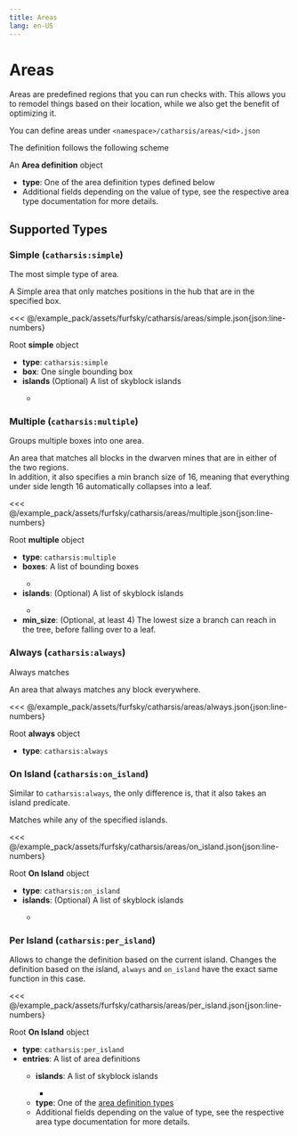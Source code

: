 ```yaml
---
title: Areas
lang: en-US
---
```


# Areas

Areas are predefined regions that you can run checks with.
This allows you to remodel things based on their location, while we also get the benefit of optimizing it.

You can define areas under `<namespace>/catharsis/areas/<id>.json`

The definition follows the following scheme

<TreeView>
<span><TypeIcon type="object"/> An <b>Area definition</b> object</span>

- <TypeIcon type="string"/> **type**: One of the area definition types defined below
- <TypeIcon/> Additional fields depending on the value of type, see the respective area type documentation for more details.

</TreeView>

## Supported Types

### Simple (`catharsis:simple`)
The most simple type of area.
<Example> 

A Simple area that only matches positions in the hub that are in the specified box.

<<< @/example_pack/assets/furfsky/catharsis/areas/simple.json{json:line-numbers}
</Example>

<TreeView>
<span><TypeIcon type="object"/> Root <b>simple</b> object</span>

- <TypeIcon type="string"/> **type**: `catharsis:simple`
- <BoundingBox custom_title><TypeIcon/> <b>box</b>: One single bounding box</BoundingBox>
- <TypeIcon type="array"/> <b>islands</b> (Optional) A list of skyblock islands
    - <Island/>

</TreeView>

### Multiple (`catharsis:multiple`)
Groups multiple boxes into one area.
<Example>

An area that matches all blocks in the dwarven mines that are in either of the two regions.<br>
In addition, it also specifies a min branch size of 16, meaning that everything under side length 16 automatically collapses into a leaf.

<<< @/example_pack/assets/furfsky/catharsis/areas/multiple.json{json:line-numbers}
</Example>

<TreeView>
<span><TypeIcon type="object"/> Root <b>multiple</b> object</span>

- <TypeIcon type="string"/> **type**: `catharsis:multiple`
- <TypeIcon type="array"/> <b>boxes</b>: A list of bounding boxes
    - <BoundingBox/>
- <TypeIcon type="array"/> <b>islands</b>: (Optional) A list of skyblock islands
    - <Island/>
- <TypeIcon type="int"/> **min_size**: (Optional, at least 4) The lowest size a branch can reach in the tree, before falling over to a leaf.

</TreeView>

### Always (`catharsis:always`)
Always matches

<Example>

An area that always matches any block everywhere.

<<< @/example_pack/assets/furfsky/catharsis/areas/always.json{json:line-numbers}
</Example>

<TreeView>
<span><TypeIcon type="object"/> Root <b>always</b> object</span>

- <TypeIcon type="string"/> **type**: `catharsis:always`

</TreeView>

### On Island (`catharsis:on_island`)
Similar to `catharsis:always`, the only difference is, that it also takes an island predicate.

<Example>
Matches while any of the specified islands.

<<< @/example_pack/assets/furfsky/catharsis/areas/on_island.json{json:line-numbers}
</Example>

<TreeView>
<span><TypeIcon type="object"/> Root <b>On Island</b> object</span>

- <TypeIcon type="string"/> **type**: `catharsis:on_island`
- <TypeIcon type="array"/> **islands**: (Optional) A list of skyblock islands
    - <Island/>

</TreeView>

### Per Island (`catharsis:per_island`)
Allows to change the definition based on the current island.
<Example>
Changes the definition based on the island, `always` and `on_island` have the exact same function in this case.

<<< @/example_pack/assets/furfsky/catharsis/areas/per_island.json{json:line-numbers}
</Example>

<TreeView>
<span><TypeIcon type="object"/> Root <b>On Island</b> object</span>

- <TypeIcon type="string"/> **type**: `catharsis:per_island`
- <TypeIcon type="object"/> **entries**: A list of area definitions
    - <TypeIcon type="array"/> **islands**: A list of skyblock islands
        - <Island/>
    - <TypeIcon type="string"/> **type**: One of the [area definition types](#supported-types)
    - <TypeIcon/> Additional fields depending on the value of type, see the respective area type documentation for more details.

</TreeView>

